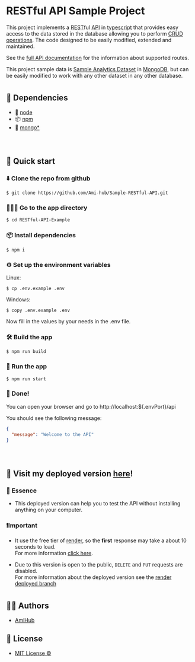# RESTful API Sample Project

This project implements a [REST](https://en.wikipedia.org/wiki/Representational_state_transfer)ful [API](https://en.wikipedia.org/wiki/API) in [typescript](https://www.typescriptlang.org/) that provides easy access to the data stored in the database allowing you to perform [CRUD operations](https://en.wikipedia.org/wiki/Create,_read,_update_and_delete).
The code designed to be easily modified, extended and maintained.

See the [full API documentation](documentation/api.md) for the information about supported routes.

This project sample data is [Sample Analytics Dataset](https://www.mongodb.com/docs/atlas/sample-data/sample-analytics/) in [MongoDB](https://www.mongodb.com/), but can be easily modified to work with any other dataset in any other database.

#

## 🔗 Dependencies

- 📒 [node](https://nodejs.org/en/)
- 📦 [npm](https://www.npmjs.com/)
- 🍃 [mongo\*](https://www.mongodb.com/)

<br>

#

## 🚀 Quick start

### ⬇️ Clone the repo from github

```
$ git clone https://github.com/Ami-hub/Sample-RESTful-API.git
```

### 🚶🏽‍♀️ Go to the app directory

```
$ cd RESTful-API-Example
```

### 📦 Install dependencies

```
$ npm i
```

### ⚙️ Set up the environment variables

Linux:

```
$ cp .env.example .env
```

Windows:

```
$ copy .env.example .env
```

Now fill in the values by your needs in the .env file.

### 🛠️ Build the app

```
$ npm run build
```

### 👟 Run the app

```
$ npm run start
```

### 🎉 Done!

You can open your browser and go to http://localhost:${.envPort}/api

You should see the following message:

```json
{
  "message": "Welcome to the API"
}
```

<br>

#

## 🏰 Visit my deployed version [here](https://mysite-om0l.onrender.com/api)!

### 🌟 Essence

- This deployed version can help you to test the API without installing anything on your computer.

### ❗Important

- It use the free tier of [render](https://render.com/), so the **first** response may take a about 10 seconds to load.  
  For more information [click here](https://render.com/docs/free#free-web-services).
  <br>

- Due to this version is open to the public, `DELETE` and `PUT` requests are disabled.  
  For more information about the deployed version see the [render deployed branch]()
  <br>

#

## ✍🏽 Authors

- [AmiHub](https://github.com/Ami-hub)

## 📝 License

- [MIT License ©](https://github.com/Ami-hub/Sample-RESTful-API/blob/main/LICENSE)
